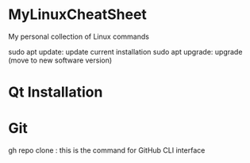 # MyLinuxCheatSheet
My personal collection of Linux commands

sudo apt update: update current installation
sudo apt upgrade: upgrade (move to new software version)

# Qt Installation

# Git
gh repo clone : this is the command for GitHub CLI interface



